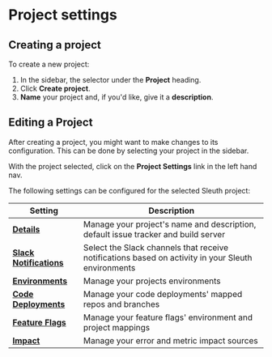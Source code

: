 # Project settings

## Creating a project

To create a new project:

1. In the sidebar, the selector under the **Project** heading. 
2. Click **Create project**.
3. **Name** your project and, if you'd like, give it a **description**.

## Editing a Project

After creating a project, you might want to make changes to its configuration. This can be done by selecting your project in the sidebar.

With the project selected, click on the **Project Settings** link in the left hand nav.

The following settings can be configured for the selected Sleuth project: 

| Setting                                                   | Description                                                                                        |
| --------------------------------------------------------- | -------------------------------------------------------------------------------------------------- |
| ****[**Details**](details.md)****                         | Manage your project's name and description, default issue tracker and build server                 |
| ****[**Slack Notifications**](slack-notifications.md)**** | Select the Slack channels that receive notifications based on activity in your Sleuth environments |
| ****[**Environments**](environments.md)****               | Manage your projects environments                                                                  |
| ****[**Code Deployments**](code-deployments.md)****       | Manage your code deployments' mapped repos and branches                                            |
| ****[**Feature Flags**](feature-flags.md)****             | Manage your feature flags' environment and project mappings                                        |
| ****[**Impact**](impact.md)****                           | Manage your error and metric impact sources                                                        |
